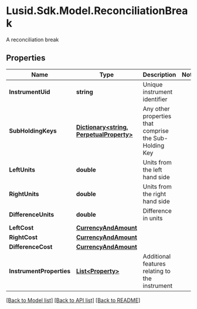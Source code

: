 # Lusid.Sdk.Model.ReconciliationBreak
A reconciliation break
## Properties

Name | Type | Description | Notes
------------ | ------------- | ------------- | -------------
**InstrumentUid** | **string** | Unique instrument identifier | 
**SubHoldingKeys** | [**Dictionary&lt;string, PerpetualProperty&gt;**](PerpetualProperty.md) | Any other properties that comprise the Sub-Holding Key | 
**LeftUnits** | **double** | Units from the left hand side | 
**RightUnits** | **double** | Units from the right hand side | 
**DifferenceUnits** | **double** | Difference in units | 
**LeftCost** | [**CurrencyAndAmount**](CurrencyAndAmount.md) |  | 
**RightCost** | [**CurrencyAndAmount**](CurrencyAndAmount.md) |  | 
**DifferenceCost** | [**CurrencyAndAmount**](CurrencyAndAmount.md) |  | 
**InstrumentProperties** | [**List&lt;Property&gt;**](Property.md) | Additional features relating to the instrument | 

[[Back to Model list]](../README.md#documentation-for-models) [[Back to API list]](../README.md#documentation-for-api-endpoints) [[Back to README]](../README.md)

